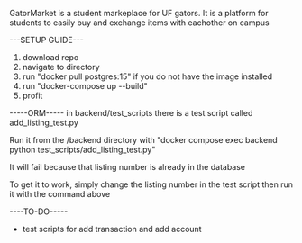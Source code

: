 GatorMarket is a student markeplace for UF gators. It is a platform for students to easily buy and exchange items with eachother on campus 


---SETUP GUIDE---
1. download repo
2. navigate to directory
3. run "docker pull postgres:15" if you do not have the image installed
4. run "docker-compose up --build"
5. profit



-----ORM-----
in backend/test_scripts there is a test script called add_listing_test.py

Run it from the /backend directory with "docker compose exec backend python test_scripts/add_listing_test.py"

It will fail because that listing number is already in the database

To get it to work, simply change the listing number in the test script then run it with the command above


----TO-DO-----
* test scripts for add transaction and add account
